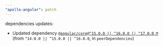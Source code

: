 ```yaml
---
"apollo-angular": patch
---
```

dependencies updates:
  - Updated dependency [`@angular/core@^15.0.0 || ^16.0.0 || ^17.0.0` ↗︎](https://www.npmjs.com/package/@angular/core/v/15.0.0) (from `^14.0.0 || ^15.0.0 || ^16.0.0`, in `peerDependencies`)
